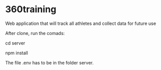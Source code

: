 # 360training
Web application that will track all athletes and collect data for future use

After clone, run the comads:

cd server

npm install

The file .env has to be in the folder server.
